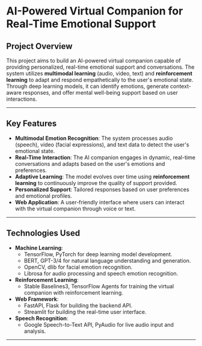 # AI-Powered Virtual Companion for Real-Time Emotional Support

## Project Overview

This project aims to build an AI-powered virtual companion capable of providing personalized, real-time emotional support and conversations. The system utilizes **multimodal learning** (audio, video, text) and **reinforcement learning** to adapt and respond empathetically to the user's emotional state. Through deep learning models, it can identify emotions, generate context-aware responses, and offer mental well-being support based on user interactions.

---

## Key Features

- **Multimodal Emotion Recognition**: The system processes audio (speech), video (facial expressions), and text data to detect the user's emotional state.
- **Real-Time Interaction**: The AI companion engages in dynamic, real-time conversations and adapts based on the user's emotions and preferences.
- **Adaptive Learning**: The model evolves over time using **reinforcement learning** to continuously improve the quality of support provided.
- **Personalized Support**: Tailored responses based on user preferences and emotional profiles.
- **Web Application**: A user-friendly interface where users can interact with the virtual companion through voice or text.

---

## Technologies Used

- **Machine Learning**: 
    - TensorFlow, PyTorch for deep learning model development.
    - BERT, GPT-3/4 for natural language understanding and generation.
    - OpenCV, dlib for facial emotion recognition.
    - Librosa for audio processing and speech emotion recognition.
- **Reinforcement Learning**: 
    - Stable Baselines3, TensorFlow Agents for training the virtual companion with reinforcement learning.
- **Web Framework**: 
    - FastAPI, Flask for building the backend API.
    - Streamlit for building the real-time user interface.
- **Speech Recognition**: 
    - Google Speech-to-Text API, PyAudio for live audio input and analysis.

---
